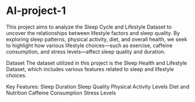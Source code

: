 # AI-project-1
This project aims to analyze the Sleep Cycle and Lifestyle Dataset to uncover the relationships between lifestyle factors and sleep quality. By exploring sleep patterns, physical activity, diet, and overall health, we seek to highlight how various lifestyle choices—such as exercise, caffeine consumption, and stress levels—affect sleep quality and duration.

Dataset
The dataset utilized in this project is the Sleep Health and Lifestyle Dataset, which includes various features related to sleep and lifestyle choices.

Key Features:
Sleep Duration
Sleep Quality
Physical Activity Levels
Diet and Nutrition
Caffeine Consumption
Stress Levels
